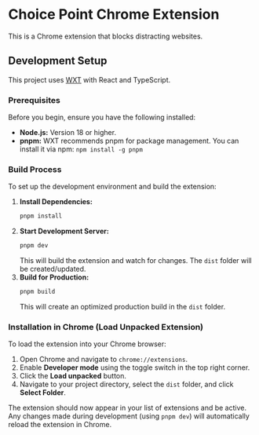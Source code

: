 # Choice Point Chrome Extension

This is a Chrome extension that blocks distracting websites.

## Development Setup

This project uses [WXT](https://wxt.dev/) with React and TypeScript.

### Prerequisites

Before you begin, ensure you have the following installed:

*   **Node.js:** Version 18 or higher.
*   **pnpm:** WXT recommends pnpm for package management. You can install it via npm: `npm install -g pnpm`

### Build Process

To set up the development environment and build the extension:

1.  **Install Dependencies:**
    ```bash
    pnpm install
    ```
2.  **Start Development Server:**
    ```bash
    pnpm dev
    ```
    This will build the extension and watch for changes. The `dist` folder will be created/updated.
3.  **Build for Production:**
    ```bash
    pnpm build
    ```
    This will create an optimized production build in the `dist` folder.

### Installation in Chrome (Load Unpacked Extension)

To load the extension into your Chrome browser:

1.  Open Chrome and navigate to `chrome://extensions`.
2.  Enable **Developer mode** using the toggle switch in the top right corner.
3.  Click the **Load unpacked** button.
4.  Navigate to your project directory, select the `dist` folder, and click **Select Folder**.

The extension should now appear in your list of extensions and be active. Any changes made during development (using `pnpm dev`) will automatically reload the extension in Chrome.